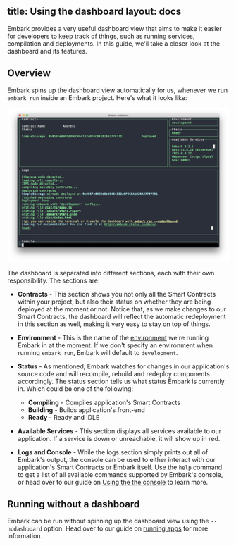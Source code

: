 title: Using the dashboard
layout: docs
---

Embark provides a very useful dashboard view that aims to make it easier for developers to keep track of things, such as running services, compilation and deployments. In this guide, we'll take a closer look at the dashboard and its features.

## Overview

Embark spins up the dashboard view automatically for us, whenever we run `embark run` inside an Embark project. Here's what it looks like:

![Dashboard](/assets/images/embark-dashboard.png)

The dashboard is separated into different sections, each with their own responsibility. The sections are:

- **Contracts** - This section shows you not only all the Smart Contracts within your project, but also their status on whether they are being deployed at the moment or not. Notice that, as we make changes to our Smart Contracts, the dashboard will reflect the automatic redeployment in this section as well, making it very easy to stay on top of things.

- **Environment** - This is the name of the [environment](environments.html) we're running Embark in at the moment. If we don't specify an environment when running `embark run`, Embark will default to `development`.

- **Status** - As mentioned, Embark watches for changes in our application's source code and will recompile, rebuild and redeploy components accordingly. The status section tells us what status Embark is currently in. Which could be one of the following:

  - **Compiling** - Compiles application's Smart Contracts
  - **Building** - Builds application's front-end
  - **Ready** - Ready and IDLE

- **Available Services** - This section displays all services available to our application. If a service is down or unreachable, it will show up in red.

- **Logs and Console** - While the logs section simply prints out all of Embark's output, the console can be used to either interact with our application's Smart Contracts or Embark itself. Use the `help` command to get a list of all available commands supported by Embark's console, or head over to our guide on [Using the the console](/docs/using_the_console.html) to learn more.

## Running without a dashboard

Embark can be run without spinning up the dashboard view using the `--nodashboard` option. Head over to our guide on [running apps](running_apps.html#Running-an-app-without-the-dashboard) for more information.

